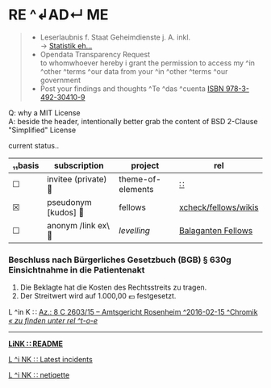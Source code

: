 # RE ^↲AD↵ ME
> * Leserlaubnis f. Staat Geheimdienste j. A. inkl.  
> → [Statistik eh…][Upnetload-B]
> * Opendata Transparency Request  
> to whomwhoever hereby i grant the permission to access my ^in ^other ^terms ^our data from your ^in ^other ^terms ^our government
> * Post your findings and thoughts ^Te ^das ^cuenta [ISBN 978-3-492-30410-9][Upnetload-A]  


[Upnetload-A]: https://gitlab.com/xcheck/fellows/snippets/1680925
[Upnetload-B]: https://www.rollator-parcours.com/include/0ffSite/fritzerPointRoute-Online-Zähler.csv


Q: why a MIT License  
A: beside the header, intentionally better grab the content of BSD 2-Clause "Simplified" License


current status‥

|₁₁basis |subscription |project |rel |
|--- |-- |-- |--|
|☐ |invitee (private) :file_folder: |theme-of-elements |[∷](https://gitlab.com/xcheck/theme-of-elements/wikis/home) |
|☒ |pseudonym [kudos] :footprints: |fellows |[xcheck/fellows/wikis](https://gitlab.com/xcheck/fellows/wikis/home) |
|☐ |anonym /link ex\ :bouquet: |_levelling_ |[Balaganten Fellows](https://www.facebook.com/groups/balaganten.fellows) |


### Beschluss nach Bürgerliches Gesetzbuch (BGB) § 630g Einsichtnahme in die Patientenakt

1.  Die Beklagte hat die Kosten des Rechtsstreits zu tragen.
2.  Der Streitwert wird auf 1.000,00 :euro: festgesetzt.

L ^in K ∷ [Az.: 8 C 2603/15 – Amtsgericht Rosenheim ^2016-02-15 ^Chromik _« zu finden unter rel ^t-o-e_](https://www.gesetze-im-internet.de/bgb/__630g.html)

---
**[ LiNK ∷ README ](./README.md)**

[ L ^i NK ∷ Latest incidents ](./droppin.md)

[ L ^i NK ∷ netiqette ](./netiqette.md)

